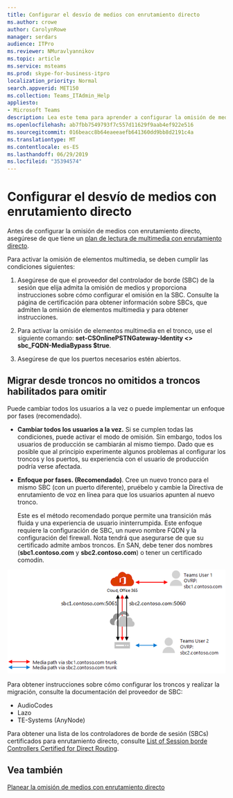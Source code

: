 ```yaml
---
title: Configurar el desvío de medios con enrutamiento directo
ms.author: crowe
author: CarolynRowe
manager: serdars
audience: ITPro
ms.reviewer: NMuravlyannikov
ms.topic: article
ms.service: msteams
ms.prod: skype-for-business-itpro
localization_priority: Normal
search.appverid: MET150
ms.collection: Teams_ITAdmin_Help
appliesto:
- Microsoft Teams
description: Lea este tema para aprender a configurar la omisión de medios con enrutamiento directo de sistema telefónico.
ms.openlocfilehash: ab7fbb7549793f7c557d11629f9aab4ef922e516
ms.sourcegitcommit: 016beacc8b64eaeeaefb641360dd9bb8d2191c4a
ms.translationtype: MT
ms.contentlocale: es-ES
ms.lasthandoff: 06/29/2019
ms.locfileid: "35394574"
---
```

# <a name="configure-media-bypass-with-direct-routing"></a>Configurar el desvío de medios con enrutamiento directo

Antes de configurar la omisión de medios con enrutamiento directo, asegúrese de que tiene un [plan de lectura de multimedia con enrutamiento directo](direct-routing-plan-media-bypass.md).

Para activar la omisión de elementos multimedia, se deben cumplir las condiciones siguientes:

1.  Asegúrese de que el proveedor del controlador de borde (SBC) de la sesión que elija admita la omisión de medios y proporciona instrucciones sobre cómo configurar el omisión en la SBC. Consulte la página de certificación para obtener información sobre SBCs, que admiten la omisión de elementos multimedia y para obtener instrucciones.

2.  Para activar la omisión de elementos multimedia en el tronco, use el siguiente comando: **set-CSOnlinePSTNGateway-Identity <> sbc_FQDN-MediaBypass $true**.

3.  Asegúrese de que los puertos necesarios estén abiertos. 


## <a name="migrate-from-non-bypassed-trunks-to-bypass-enabled-trunks"></a>Migrar desde troncos no omitidos a troncos habilitados para omitir

Puede cambiar todos los usuarios a la vez o puede implementar un enfoque por fases (recomendado).

- **Cambiar todos los usuarios a la vez.** Si se cumplen todas las condiciones, puede activar el modo de omisión. Sin embargo, todos los usuarios de producción se cambiarán al mismo tiempo. Dado que es posible que al principio experimente algunos problemas al configurar los troncos y los puertos, su experiencia con el usuario de producción podría verse afectada. 

- **Enfoque por fases. (Recomendado)**.  Cree un nuevo tronco para el mismo SBC (con un puerto diferente), pruébelo y cambie la Directiva de enrutamiento de voz en línea para que los usuarios apunten al nuevo tronco. 

  Este es el método recomendado porque permite una transición más fluida y una experiencia de usuario ininterrumpida. Este enfoque requiere la configuración de SBC, un nuevo nombre FQDN y la configuración del firewall. Nota tendrá que asegurarse de que su certificado admite ambos troncos. En SAN, debe tener dos nombres (**sbc1.contoso.com** y **sbc2.contoso.com**) o tener un certificado comodín.

![Migrar desde troncos no omitidos a troncos habilitados para omitir)](media/direct-routing-media-bypass-8.png)

Para obtener instrucciones sobre cómo configurar los troncos y realizar la migración, consulte la documentación del proveedor de SBC:

- AudioCodes
- Lazo
- TE-Systems (AnyNode)    

Para obtener una lista de los controladores de borde de sesión (SBCs) certificados para enrutamiento directo, consulte [List of Session borde Controllers Certified for Direct Routing](direct-routing-border-controllers.md).



## <a name="see-also"></a>Vea también

[Planear la omisión de medios con enrutamiento directo](direct-routing-plan-media-bypass.md)



